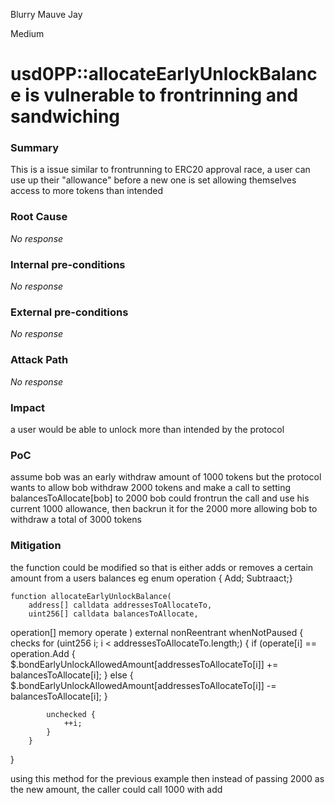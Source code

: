 Blurry Mauve Jay

Medium

# usd0PP::allocateEarlyUnlockBalance is vulnerable to frontrinning and sandwiching

### Summary

This is a issue similar to frontrunning to ERC20 approval race, a user can use up their "allowance" before a new one is set allowing themselves access to more tokens than intended 

### Root Cause

_No response_

### Internal pre-conditions

_No response_

### External pre-conditions

_No response_

### Attack Path

_No response_

### Impact

a user would be able to unlock more than intended by the protocol 

### PoC

assume bob was an early withdraw amount of 1000 tokens but the protocol wants to allow bob withdraw 2000 tokens and make a call to setting balancesToAllocate[bob] to 2000 
bob could frontrun the call and use his current 1000 allowance, then backrun it for the 2000 more allowing bob to withdraw a total of 3000 tokens 

### Mitigation

the function could be modified so that is either adds or removes a certain amount from a users balances 
eg 
enum operation {
Add;
Subtraact;}

    function allocateEarlyUnlockBalance(
        address[] calldata addressesToAllocateTo,
        uint256[] calldata balancesToAllocate,
operation[] memory operate
    ) external nonReentrant whenNotPaused {
checks 
      for (uint256 i; i < addressesToAllocateTo.length;) {
if (operate[i] == operation.Add {
 $.bondEarlyUnlockAllowedAmount[addressesToAllocateTo[i]] += balancesToAllocate[i];
} else {
 $.bondEarlyUnlockAllowedAmount[addressesToAllocateTo[i]] -= balancesToAllocate[i];
}
           
            unchecked {
                ++i;
            }
        }
}

using this method for the previous example then instead of passing 2000 as the new amount, the caller could call 1000 with add 